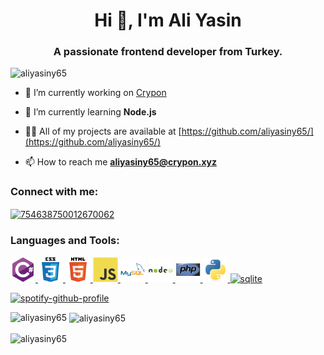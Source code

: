 <h1 align="center">Hi 👋, I'm Ali Yasin</h1>
<h3 align="center">A passionate frontend developer from Turkey.</h3>
<p align="left"> <img src="https://komarev.com/ghpvc/?username=aliyasiny65&label=Profile%20views&color=0e75b6&style=flat" alt="aliyasiny65" /> </p>

- 🔭 I’m currently working on [Crypon](https://crypon.xyz)

- 🌱 I’m currently learning **Node.js**

- 👨‍💻 All of my projects are available at [https://github.com/aliyasiny65/](https://github.com/aliyasiny65/)

- 📫 How to reach me **aliyasiny65@crypon.xyz**

<h3 align="left">Connect with me:</h3>
<p align="left">
<a href="https://discord.com/users/754638750012670062/" target="blank"><img align="center" src="https://cdn.jsdelivr.net/npm/simple-icons@3.0.1/icons/discord.svg" alt="754638750012670062" height="30" width="40" /></a>
</p>

<h3 align="left">Languages and Tools:</h3>
<p align="left"> <a href="https://www.w3schools.com/cs/" target="_blank" rel="noreferrer"> <img src="https://raw.githubusercontent.com/devicons/devicon/master/icons/csharp/csharp-original.svg" alt="csharp" width="40" height="40"/> </a> <a href="https://www.w3schools.com/css/" target="_blank" rel="noreferrer"> <img src="https://raw.githubusercontent.com/devicons/devicon/master/icons/css3/css3-original-wordmark.svg" alt="css3" width="40" height="40"/> </a> <a href="https://www.w3.org/html/" target="_blank" rel="noreferrer"> <img src="https://raw.githubusercontent.com/devicons/devicon/master/icons/html5/html5-original-wordmark.svg" alt="html5" width="40" height="40"/> </a> <a href="https://developer.mozilla.org/en-US/docs/Web/JavaScript" target="_blank" rel="noreferrer"> <img src="https://raw.githubusercontent.com/devicons/devicon/master/icons/javascript/javascript-original.svg" alt="javascript" width="40" height="40"/> </a> <a href="https://www.mysql.com/" target="_blank" rel="noreferrer"> <img src="https://raw.githubusercontent.com/devicons/devicon/master/icons/mysql/mysql-original-wordmark.svg" alt="mysql" width="40" height="40"/> </a> <a href="https://nodejs.org" target="_blank" rel="noreferrer"> <img src="https://raw.githubusercontent.com/devicons/devicon/master/icons/nodejs/nodejs-original-wordmark.svg" alt="nodejs" width="40" height="40"/> </a> <a href="https://www.php.net" target="_blank" rel="noreferrer"> <img src="https://raw.githubusercontent.com/devicons/devicon/master/icons/php/php-original.svg" alt="php" width="40" height="40"/> </a> <a href="https://www.python.org" target="_blank" rel="noreferrer"> <img src="https://raw.githubusercontent.com/devicons/devicon/master/icons/python/python-original.svg" alt="python" width="40" height="40"/> </a> <a href="https://www.sqlite.org/" target="_blank" rel="noreferrer"> <img src="https://www.vectorlogo.zone/logos/sqlite/sqlite-icon.svg" alt="sqlite" width="40" height="40"/> </a> </p>

[![spotify-github-profile](https://spotify-github-profile.vercel.app/api/view?uid=um3a5tn4xd3env0c4m9gcc554&cover_image=true&theme=default)](https://github.com/kittinan/spotify-github-profile)

<p><img align="left" src="https://github-readme-stats.vercel.app/api/top-langs?username=aliyasiny65&show_icons=true&theme=dark&locale=tr&layout=compact" alt="aliyasiny65" /></p>

<p>&nbsp;<img align="center" src="https://github-readme-stats.vercel.app/api?username=aliyasiny65&show_icons=true&theme=dark&locale=tr" alt="aliyasiny65" /></p>

<p><img align="center" src="https://github-readme-streak-stats.herokuapp.com/?user=aliyasiny65&theme=dark" alt="aliyasiny65" /></p>
